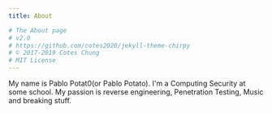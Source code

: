 ```yaml
---
title: About

# The About page
# v2.0
# https://github.com/cotes2020/jekyll-theme-chirpy
# © 2017-2019 Cotes Chung
# MIT License
---
```


My name is Pablo Potat0(or Pablo Potato). I'm a Computing Security at some school. My passion is reverse engineering, Penetration Testing, Music and breaking stuff.